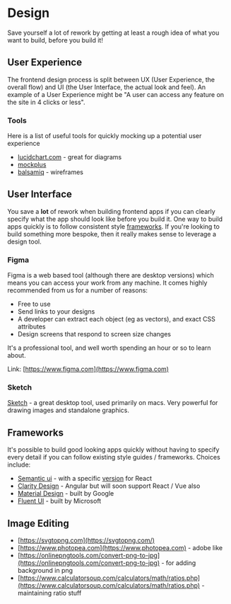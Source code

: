 Design
====================

Save yourself a lot of rework by getting at least a rough idea of what you want to build, before you build it!

## User Experience
The frontend design process is split between UX (User Experience, the overall flow) and UI (the User Interface, the actual look and feel).  An example of a User Experience might be "A user can access any feature on the site in 4 clicks or less".

### Tools
Here is a list of useful tools for quickly mocking up a potential user experience

* [lucidchart.com](https://lucidchart.com) - great for diagrams
* [mockplus](https://www.mockplus.com/)
* [balsamiq](https://balsamiq.com/) - wireframes

## User Interface
You save a **lot** of rework when building frontend apps if you can clearly specify what the app should look like before you build it.  One way to build apps quickly is to follow consistent style [frameworks](##frameworks).  If you're looking to build something more bespoke, then it really makes sense to leverage a design tool.

### Figma
Figma is a web based tool (although there are desktop versions) which means you can access your work from any machine.  It comes highly recommended from us for a number of reasons:

* Free to use
* Send links to your designs
* A developer can extract each object (eg as vectors), and exact CSS attributes
* Design screens that respond to screen size changes

It's a professional tool, and well worth spending an hour or so to learn about.

Link:  [https://www.figma.com](https://www.figma.com)

### Sketch
[Sketch](https://www.sketch.com/) - a great desktop tool, used primarily on macs.  Very powerful for drawing images and standalone graphics.


## Frameworks
It's possible to build good looking apps quickly without having to specify every detail if you can follow existing style guides / frameworks.  Choices include:

* [Semantic ui](https://semantic-ui.com/) - with a specific [version](https://react.semantic-ui.com/) for React
* [Clarity Design](https://clarity.design) - Angular but will soon support React / Vue also
* [Material Design](https://material.io/design/) - built by Google
* [Fluent UI](https://developer.microsoft.com/en-us/fluentui#/controls/web) - built by Microsoft

## Image Editing

* [https://svgtopng.com](https://svgtopng.com/)
* [https://www.photopea.com](https://www.photopea.com) - adobe like
* [https://onlinepngtools.com/convert-png-to-jpg](https://onlinepngtools.com/convert-png-to-jpg) - for adding background in png
* [https://www.calculatorsoup.com/calculators/math/ratios.php](https://www.calculatorsoup.com/calculators/math/ratios.php) - maintaining ratio stuff


<meta name="description" content="Build great looking SAS Web apps by following design principles and using industry frameworks">
